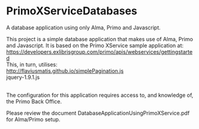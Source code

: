 # PrimoXServiceDatabases
A database application using only Alma, Primo and Javascript.

This project is a simple database application that makes use of Alma, Primo and Javascript.
It is based on the Primo XService sample application at:
https://developers.exlibrisgroup.com/primo/apis/webservices/gettingstarted
<br/> This, in turn, utilises:<br/>
http://flaviusmatis.github.io/simplePagination.js<br/>
jquery-1.9.1.js<br/><br/>

The configuration for this application requires access to, and knowledge of, the Primo Back Office.<br/>

Please review the document DatabaseApplicationUsingPrimoXService.pdf for Alma/Primo setup.

